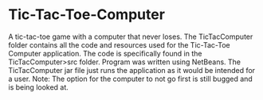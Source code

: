 # Tic-Tac-Toe-Computer
A tic-tac-toe game with a computer that never loses.
The TicTacComputer folder contains all the code and resources used for the Tic-Tac-Toe Computer application. The code is specifically found in the TicTacComputer>src folder. Program was written using NetBeans.
The TicTacComputer jar file just runs the application as it would be intended for a user.
Note: The option for the computer to not go first is still bugged and is being looked at.
